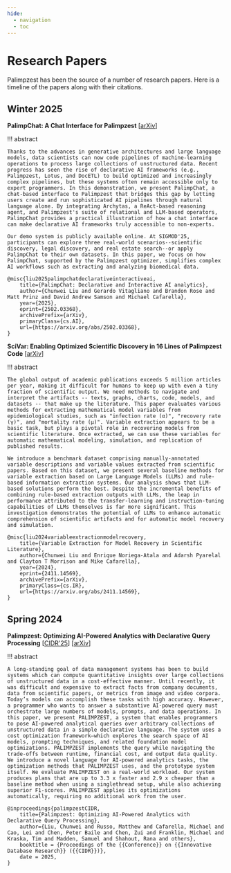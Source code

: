 ```yaml
---
hide:
  - navigation
  - toc
---
```


Research Papers
===============

Palimpzest has been the source of a number of research papers. Here is a timeline of the papers along with their citations.

Winter 2025
-----------
**PalimpChat: A Chat Interface for Palimpzest** \[[arXiv](https://arxiv.org/abs/2502.03368)\]

!!! abstract

    Thanks to the advances in generative architectures and large language models, data scientists can now code pipelines of machine-learning operations to process large collections of unstructured data. Recent progress has seen the rise of declarative AI frameworks (e.g., Palimpzest, Lotus, and DocETL) to build optimized and increasingly complex pipelines, but these systems often remain accessible only to expert programmers. In this demonstration, we present PalimpChat, a chat-based interface to Palimpzest that bridges this gap by letting users create and run sophisticated AI pipelines through natural language alone. By integrating Archytas, a ReAct-based reasoning agent, and Palimpzest's suite of relational and LLM-based operators, PalimpChat provides a practical illustration of how a chat interface can make declarative AI frameworks truly accessible to non-experts.

    Our demo system is publicly available online. At SIGMOD'25, participants can explore three real-world scenarios--scientific discovery, legal discovery, and real estate search--or apply PalimpChat to their own datasets. In this paper, we focus on how PalimpChat, supported by the Palimpzest optimizer, simplifies complex AI workflows such as extracting and analyzing biomedical data.

```
@misc{liu2025palimpchatdeclarativeinteractiveai,
    title={PalimpChat: Declarative and Interactive AI analytics}, 
    author={Chunwei Liu and Gerardo Vitagliano and Brandon Rose and Matt Prinz and David Andrew Samson and Michael Cafarella},
    year={2025},
    eprint={2502.03368},
    archivePrefix={arXiv},
    primaryClass={cs.AI},
    url={https://arxiv.org/abs/2502.03368}, 
}
```

**SciVar: Enabling Optimized Scientific Discovery in 16 Lines of Palimpzest Code** \[[arXiv](https://arxiv.org/abs/2411.14569)\]

!!! abstract

    The global output of academic publications exceeds 5 million articles per year, making it difficult for humans to keep up with even a tiny fraction of scientific output. We need methods to navigate and interpret the artifacts -- texts, graphs, charts, code, models, and datasets -- that make up the literature. This paper evaluates various methods for extracting mathematical model variables from epidemiological studies, such as "infection rate (α)", "recovery rate (γ)", and "mortality rate (μ)". Variable extraction appears to be a basic task, but plays a pivotal role in recovering models from scientific literature. Once extracted, we can use these variables for automatic mathematical modeling, simulation, and replication of published results.
    
    We introduce a benchmark dataset comprising manually-annotated variable descriptions and variable values extracted from scientific papers. Based on this dataset, we present several baseline methods for variable extraction based on Large Language Models (LLMs) and rule-based information extraction systems. Our analysis shows that LLM-based solutions perform the best. Despite the incremental benefits of combining rule-based extraction outputs with LLMs, the leap in performance attributed to the transfer-learning and instruction-tuning capabilities of LLMs themselves is far more significant. This investigation demonstrates the potential of LLMs to enhance automatic comprehension of scientific artifacts and for automatic model recovery and simulation.

```
@misc{liu2024variableextractionmodelrecovery,
    title={Variable Extraction for Model Recovery in Scientific Literature}, 
    author={Chunwei Liu and Enrique Noriega-Atala and Adarsh Pyarelal and Clayton T Morrison and Mike Cafarella},
    year={2024},
    eprint={2411.14569},
    archivePrefix={arXiv},
    primaryClass={cs.IR},
    url={https://arxiv.org/abs/2411.14569}, 
}
```

Spring 2024
-----------
**Palimpzest: Optimizing AI-Powered Analytics with Declarative Query Processing** \[[CIDR'25](https://www.vldb.org/cidrdb/papers/2025/p12-liu.pdf)\] \[[arXiv](https://arxiv.org/abs/2405.14696)\]

!!! abstract

    A long-standing goal of data management systems has been to build systems which can compute quantitative insights over large collections of unstructured data in a cost-effective manner. Until recently, it was difficult and expensive to extract facts from company documents, data from scientific papers, or metrics from image and video corpora. Today’s models can accomplish these tasks with high accuracy. However, a programmer who wants to answer a substantive AI-powered query must orchestrate large numbers of models, prompts, and data operations. In this paper, we present PALIMPZEST, a system that enables programmers to pose AI-powered analytical queries over arbitrary collections of unstructured data in a simple declarative language. The system uses a cost optimization framework—which explores the search space of AI models, prompting techniques, and related foundation model optimizations. PALIMPZEST implements the query while navigating the trade-offs between runtime, financial cost, and output data quality. We introduce a novel language for AI-powered analytics tasks, the optimization methods that PALIMPZEST uses, and the prototype system itself. We evaluate PALIMPZEST on a real-world workload. Our system produces plans that are up to 3.3 x faster and 2.9 x cheaper than a baseline method when using a singlethread setup, while also achieving superior F1-scores. PALIMPZEST applies its optimizations automatically, requiring no additional work from the user.

```
@inproceedings{palimpzestCIDR,
    title={Palimpzest: Optimizing AI-Powered Analytics with Declarative Query Processing},
    author={Liu, Chunwei and Russo, Matthew and Cafarella, Michael and Cao, Lei and Chen, Peter Baile and Chen, Zui and Franklin, Michael and Kraska, Tim and Madden, Samuel and Shahout, Rana and others},
    booktitle = {Proceedings of the {{Conference}} on {{Innovative Database Research}} ({{CIDR}})},
    date = 2025,
}
```